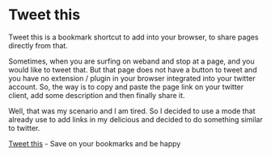 # Tweet this

Tweet this is a bookmark shortcut to add into your browser, to share pages directly from that.

Sometimes, when you are surfing on weband and stop at a page, and you would like to tweet that. But that page does not have a button to tweet and you have no extension / plugin in your browser integrated into your twitter account. So, the way is to copy and paste the page link on your twitter client, add some description and then finally share it.

Well, that was my scenario and I am tired. So I decided to use a mode that already use to add links in my delicious and decided to do something similar to twitter.

[Tweet this][1] - Save on your bookmarks and be happy

[1]: javascript:(function(){f='http://twitter.com/?status='+encodeURIComponent(window.location.href)+'%20'+encodeURIComponent(document.title);a=function(){if(!window.open(f,'tweeting','location=yes,links=no,scrollbars=no,toolbar=no,width=550,height=550'))location.href=f};if(/Firefox/.test(navigator.userAgent)){setTimeout(a,0)}else{a()}})() "Save on your bookmarks"
